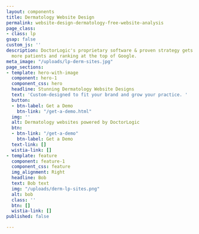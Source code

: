 ```yaml
---
layout: components
title: Dermatology Website Design
permalink: website-design-dermatology-free-website-analysis
page_class:
- class: lp
gsap: false
custom_js: ''
description: DoctorLogic's proprietary software & proven strategy gets you found by
  more patients and ranking at the top of Google.
meta_image: "/uploads/lp-derm-sites.jpg"
page_sections:
- template: hero-with-image
  component: hero-1
  component_css: hero
  headline: Stunning Dermatology Website Designs
  text: 'Custom-designed to fit your brand and grow your practice. '
  button:
  - btn-label: Get a Demo
    btn-link: "/get-a-demo.html"
  img: ''
  alt: Dermatology websites powered by DoctorLogic
  btn:
  - btn-link: "/get-a-demo"
    btn-label: Get a Demo
  text-link: []
  wistia-link: []
- template: feature
  component: feature-1
  component_css: feature
  img_alignment: Right
  headline: Bob
  text: Bob text
  img: "/uploads/derm-lp-sites.png"
  alt: bob
  class: ''
  btn: []
  wistia-link: []
published: false

---
```

